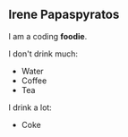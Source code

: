## Irene Papaspyratos

I am a coding **foodie**.

I don't drink much:
- Water
- Coffee 
- Tea

I drink a lot: 
- Coke

